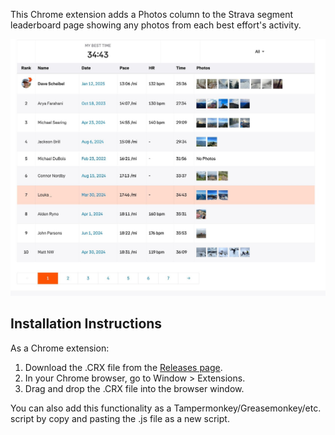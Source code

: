 This Chrome extension adds a Photos column to the Strava segment leaderboard page showing any photos from each best effort's activity.

![](images/screenshot.jpeg)

## Installation Instructions

As a Chrome extension:
1. Download the .CRX file from the [Releases page](https://github.com/loukad/strava-segment-photos/releases).
1. In your Chrome browser, go to Window > Extensions.
1. Drag and drop the .CRX file into the browser window.

You can also add this functionality as a Tampermonkey/Greasemonkey/etc. script by copy and pasting the .js file as a new script.